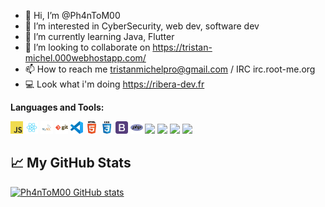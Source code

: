- 👋 Hi, I’m @Ph4nToM00
- 👀 I’m interested in CyberSecurity, web dev, software dev
- 🌱 I’m currently learning Java, Flutter
- 💞️ I’m looking to collaborate on https://tristan-michel.000webhostapp.com/
- 📫 How to reach me tristanmichelpro@gmail.com / IRC irc.root-me.org
- 💻 Look what i'm doing https://ribera-dev.fr



**Languages and Tools:**  

<code><img height="20" src="https://raw.githubusercontent.com/github/explore/80688e429a7d4ef2fca1e82350fe8e3517d3494d/topics/javascript/javascript.png"></code>
<code><img height="20" src="https://raw.githubusercontent.com/github/explore/80688e429a7d4ef2fca1e82350fe8e3517d3494d/topics/react/react.png"></code>
<code><img height="20" src="https://raw.githubusercontent.com/github/explore/80688e429a7d4ef2fca1e82350fe8e3517d3494d/topics/mysql/mysql.png"></code>
<code><img height="20" src="https://raw.githubusercontent.com/github/explore/80688e429a7d4ef2fca1e82350fe8e3517d3494d/topics/git/git.png"></code>
<code><img height="20" src="https://raw.githubusercontent.com/github/explore/80688e429a7d4ef2fca1e82350fe8e3517d3494d/topics/visual-studio-code/visual-studio-code.png"></code>
<code><img height="20" src="https://raw.githubusercontent.com/github/explore/80688e429a7d4ef2fca1e82350fe8e3517d3494d/topics/html/html.png"></code>
<code><img height="20" src="https://raw.githubusercontent.com/github/explore/80688e429a7d4ef2fca1e82350fe8e3517d3494d/topics/css/css.png"></code>
<code><img height="20" src="https://raw.githubusercontent.com/github/explore/80688e429a7d4ef2fca1e82350fe8e3517d3494d/topics/bootstrap/bootstrap.png"></code>
<code><img height="20" src="https://raw.githubusercontent.com/github/explore/ccc16358ac4530c6a69b1b80c7223cd2744dea83/topics/php/php.png"></code>
<code><img height="20" src="https://bryceandy-devblog.s3-us-east-2.amazonaws.com/1639339885.jpg"></code>
<code><img height="20" src="https://global.discourse-cdn.com/standard17/uploads/threejs/optimized/2X/e/e4f86d2200d2d35c30f7b1494e96b9595ebc2751_2_496x500.png"></code>
<code><img height="20" src="https://static.vecteezy.com/system/resources/previews/022/100/686/non_2x/java-logo-transparent-free-png.png"></code>
<code><img height="20" src="https://img2.freepng.fr/20180407/qcq/kisspng-vue-js-javascript-framework-front-and-back-ends-gi-technical-5ac9109e8adb43.6860172915231264305688.jpg"></code>

## 📈 My GitHub Stats

[![Ph4nToM00 GitHub stats](https://github-readme-stats.vercel.app/api?username=Ph4nToM00&theme=nightowl&show_icons=true&count_private=true)](https://github-readme-stats.vercel.app/api?username=Ph4nToM00&theme=darcula&show_icons=true&count_private=true)


